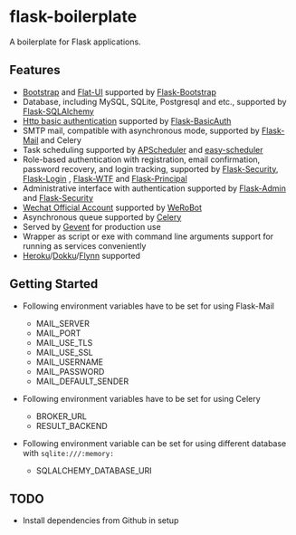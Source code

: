 # flask-boilerplate

A boilerplate for Flask applications.

## Features

- [Bootstrap](http://getbootstrap.com/) and [Flat-UI](https://github.com/designmodo/Flat-UI/) supported by [Flask-Bootstrap](https://github.com/mbr/flask-bootstrap/)
- Database, including MySQL, SQLite, Postgresql and etc., supported by [Flask-SQLAlchemy](https://github.com/mitsuhiko/flask-sqlalchemy)
- [Http basic authentication](https://en.wikipedia.org/wiki/Basic_access_authentication) supported by [Flask-BasicAuth](https://github.com/jpvanhal/flask-basicauth)
- SMTP mail, compatible with asynchronous mode, supported by [Flask-Mail](https://github.com/mattupstate/flask-mail) and Celery
- Task scheduling supported by [APScheduler](https://github.com/agronholm/apscheduler) and [easy-scheduler](https://github.com/jxltom/easy-scheduler)
- Role-based authentication with registration, email confirmation, password recovery, and login tracking, supported by [Flask-Security](https://github.com/mattupstate/flask-security/), [Flask-Login](https://github.com/maxcountryman/flask-login) , [Flask-WTF](https://github.com/lepture/flask-wtf) and [Flask-Principal](https://github.com/mattupstate/flask-principal)                                       
- Administrative interface with authentication supported by [Flask-Admin](https://github.com/flask-admin/flask-admin) and [Flask-Security](https://github.com/mattupstate/flask-security/)
- [Wechat Official Account](https://mp.weixin.qq.com/) supported by [WeRoBot](https://github.com/whtsky/WeRoBot)
- Asynchronous queue supported by [Celery](https://github.com/celery/celery)
- Served by [Gevent](https://github.com/gevent/gevent) for production use
- Wrapper as script or exe with command line arguments support for running as services conveniently
- [Heroku](https://heroku.com/)/[Dokku](https://github.com/dokku/dokku)/[Flynn](https://github.com/flynn/flynn) supported

## Getting Started

- Following environment variables have to be set for using Flask-Mail

    - MAIL_SERVER
    - MAIL_PORT
    - MAIL_USE_TLS
    - MAIL_USE_SSL
    - MAIL_USERNAME
    - MAIL_PASSWORD
    - MAIL_DEFAULT_SENDER
    
- Following environment variables have to be set for using Celery

    - BROKER_URL
    - RESULT_BACKEND
    
- Following environment variable can be set for using different database with ```sqlite:///:memory:```
    
    - SQLALCHEMY_DATABASE_URI

## TODO

- Install dependencies from Github in setup
